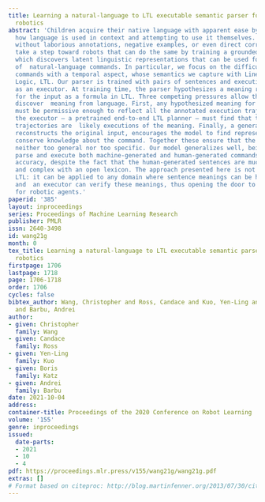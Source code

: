 ```yaml
---
title: Learning a natural-language to LTL executable semantic parser for grounded
  robotics
abstract: 'Children acquire their native language with apparent ease by observing
  how language is used in context and attempting to use it themselves. They do so
  without laborious annotations, negative examples, or even direct corrections. We
  take a step toward robots that can do the same by training a grounded semantic parser,
  which discovers latent linguistic representations that can be used for the execution
  of  natural-language commands. In particular, we focus on the difficult domain of
  commands with a temporal aspect, whose semantics we capture with Linear Temporal
  Logic, LTL. Our parser is trained with pairs of sentences and executions as well
  as an executor. At training time, the parser hypothesizes a meaning representation
  for the input as a formula in LTL. Three competing pressures allow the parser to
  discover  meaning from language. First, any hypothesized meaning for a sentence
  must be permissive enough to reflect all the annotated execution trajectories. Second,
  the executor — a pretrained end-to-end LTL planner — must find that the observed
  trajectories are  likely executions of the meaning. Finally, a generator, which
  reconstructs the original input, encourages the model to find representations that
  conserve knowledge about the command. Together these ensure that the meaning is
  neither too general nor too specific. Our model generalizes well, being able to
  parse and execute both machine-generated and human-generated commands, with near-equal
  accuracy, despite the fact that the human-generated sentences are much more varied
  and complex with an open lexicon. The approach presented here is not specific to
  LTL: it can be applied to any domain where sentence meanings can be hypothesized
  and  an executor can verify these meanings, thus opening the door to many applications
  for robotic agents.'
paperid: '385'
layout: inproceedings
series: Proceedings of Machine Learning Research
publisher: PMLR
issn: 2640-3498
id: wang21g
month: 0
tex_title: Learning a natural-language to LTL executable semantic parser for grounded
  robotics
firstpage: 1706
lastpage: 1718
page: 1706-1718
order: 1706
cycles: false
bibtex_author: Wang, Christopher and Ross, Candace and Kuo, Yen-Ling and Katz, Boris
  and Barbu, Andrei
author:
- given: Christopher
  family: Wang
- given: Candace
  family: Ross
- given: Yen-Ling
  family: Kuo
- given: Boris
  family: Katz
- given: Andrei
  family: Barbu
date: 2021-10-04
address:
container-title: Proceedings of the 2020 Conference on Robot Learning
volume: '155'
genre: inproceedings
issued:
  date-parts:
  - 2021
  - 10
  - 4
pdf: https://proceedings.mlr.press/v155/wang21g/wang21g.pdf
extras: []
# Format based on citeproc: http://blog.martinfenner.org/2013/07/30/citeproc-yaml-for-bibliographies/
---
```

